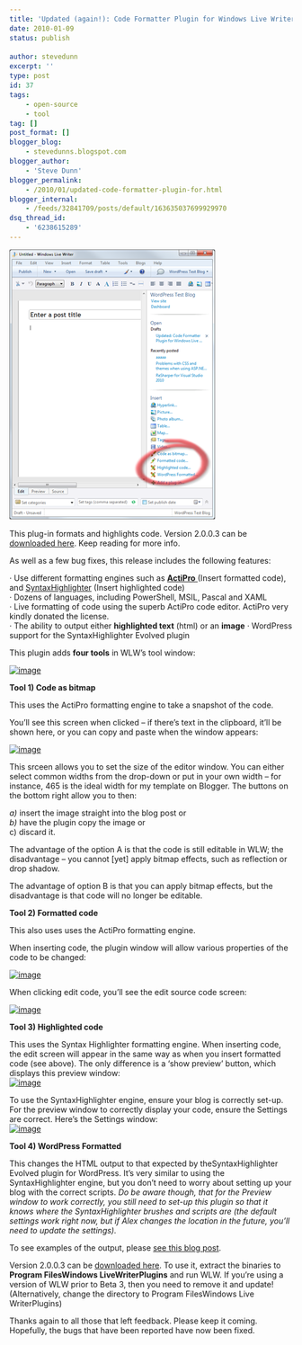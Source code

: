 ```yaml
---
title: 'Updated (again!): Code Formatter Plugin for Windows Live Writer'
date: 2010-01-09
status: publish

author: stevedunn
excerpt: ''
type: post
id: 37
tags:
    - open-source
    - tool
tag: []
post_format: []
blogger_blog:
    - stevedunns.blogspot.com
blogger_author:
    - 'Steve Dunn'
blogger_permalink:
    - /2010/01/updated-code-formatter-plugin-for.html
blogger_internal:
    - /feeds/32841709/posts/default/163635037699929970
dsq_thread_id:
    - '6238615289'
---
```

![](/static/images/imported_from_wp/2010/01/image_thumb-5B15-5D.png)


This plug-in formats and highlights code. Version 2.0.0.3 can be [downloaded here](http://sites.google.com/a/dunnhq.com/steve/CodeFormatterPlugin2.0.0.3.zip?attredirects=0). Keep reading for more info.

As well as a few bug fixes, this release includes the following features:

· Use different formatting engines such as [**ActiPro** ](http://www.actiprosoftware.com/Products/DotNet/WindowsForms/SyntaxEditor/Default.aspx)(Insert formatted code), and [SyntaxHighlighter](http://alexgorbatchev.com/wiki/SyntaxHighlighter:Demo) (Insert highlighted code)  
· Dozens of languages, including PowerShell, MSIL, Pascal and XAML  
· Live formatting of code using the superb ActiPro code editor. ActiPro very kindly donated the license.  
· The ability to output either **highlighted text** (html) or an **image** · WordPress support for the SyntaxHighlighter Evolved plugin

This plugin adds **four tools** in WLW’s tool window:

[![image](https://lh6.ggpht.com/_bIhihWOyLpw/S0jh3HeF5bI/AAAAAAAABmE/OW94DbGPMW8/image_thumb%5B15%5D.png?imgmax=800 "image")](https://lh4.ggpht.com/_bIhihWOyLpw/S0jh2R2qIwI/AAAAAAAABmA/_XcKx99thbk/s1600-h/image%5B27%5D.png)

**Tool 1) Code as bitmap**

This uses the ActiPro formatting engine to take a snapshot of the code.

You’ll see this screen when clicked – if there’s text in the clipboard, it’ll be shown here, or you can copy and paste when the window appears:

[![image](https://lh5.ggpht.com/_bIhihWOyLpw/S0jh5XL7F7I/AAAAAAAABm4/dh3N0HtWhKc/image_thumb%5B16%5D.png?imgmax=800 "image")](https://lh5.ggpht.com/_bIhihWOyLpw/S0jh4DeQhxI/AAAAAAAABmw/8myBHxtVfGY/s1600-h/image%5B28%5D.png)

This srceen allows you to set the size of the editor window. You can either select common widths from the drop-down or put in your own width – for instance, 465 is the ideal width for my template on Blogger. The buttons on the bottom right allow you to then:

*a)* insert the image straight into the blog post or  
*b)* have the plugin copy the image or  
c) discard it.

The advantage of the option A is that the code is still editable in WLW; the disadvantage – you cannot \[yet\] apply bitmap effects, such as reflection or drop shadow.

The advantage of option B is that you can apply bitmap effects, but the disadvantage is that code will no longer be editable.

**Tool 2) Formatted code**

This also uses uses the ActiPro formatting engine.

When inserting code, the plugin window will allow various properties of the code to be changed:

[![image](https://lh5.ggpht.com/_bIhihWOyLpw/S0jh7GLsatI/AAAAAAAABnI/QxGapuPzoss/image_thumb%5B17%5D.png?imgmax=800 "image")](https://lh4.ggpht.com/_bIhihWOyLpw/S0jh6K_HyZI/AAAAAAAABnA/yEdtq8v7dfI/s1600-h/image%5B29%5D.png)

When clicking edit code, you’ll see the edit source code screen:

[![image](https://lh3.ggpht.com/_bIhihWOyLpw/S0jh89B3KqI/AAAAAAAABnY/qw26NOYDziM/image_thumb%5B18%5D.png?imgmax=800 "image")](https://lh6.ggpht.com/_bIhihWOyLpw/S0jh7_ku-SI/AAAAAAAABnM/jXZX2r-__io/s1600-h/image%5B30%5D.png)

**Tool 3) Highlighted code**

This uses the Syntax Highlighter formatting engine. When inserting code, the edit screen will appear in the same way as when you insert formatted code (see above). The only difference is a ‘show preview’ button, which displays this preview window:  
[![image](https://lh3.ggpht.com/_bIhihWOyLpw/S0jh-mAsSdI/AAAAAAAABno/S9v-5czRCxs/image_thumb%5B19%5D.png?imgmax=800 "image")](https://lh3.ggpht.com/_bIhihWOyLpw/S0jh98LDvoI/AAAAAAAABng/bEGSH3JLB3U/s1600-h/image%5B31%5D.png)

To use the SyntaxHighlighter engine, ensure your blog is correctly set-up. For the preview window to correctly display your code, ensure the Settings are correct. Here’s the Settings window:  
[![image](https://lh4.ggpht.com/_bIhihWOyLpw/S0jiAlLtuPI/AAAAAAAABn4/tLG6HLaj7aA/image_thumb%5B20%5D.png?imgmax=800 "image")](https://lh4.ggpht.com/_bIhihWOyLpw/S0jh_nC5lVI/AAAAAAAABnw/6G2mf8mVyLs/s1600-h/image%5B32%5D.png)

**Tool 4) WordPress Formatted**

This changes the HTML output to that expected by theSyntaxHighlighter Evolved plugin for WordPress. It’s very similar to using the SyntaxHighlighter engine, but you don’t need to worry about setting up your blog with the correct scripts. *Do be aware though, that for the Preview window to work correctly, you still need to set-up this plugin so that it knows where the SyntaxHighlighter brushes and scripts are (the default settings work right now, but if Alex changes the location in the future, you’ll need to update the settings).*

To see examples of the output, please [see this blog post](https://blog.dunnhq.com/posts/2009/03/06/new-version-of-the-code-formatter-plugin/).

Version 2.0.0.3 can be [downloaded here](http://sites.google.com/a/dunnhq.com/steve/CodeFormatterPlugin2.0.0.3.zip?attredirects=0). To use it, extract the binaries to **Program FilesWindows LiveWriterPlugins** and run WLW. If you’re using a version of WLW prior to Beta 3, then you need to remove it and update! (Alternatively, change the directory to Program FilesWindows Live WriterPlugins)

Thanks again to all those that left feedback. Please keep it coming. Hopefully, the bugs that have been reported have now been fixed.